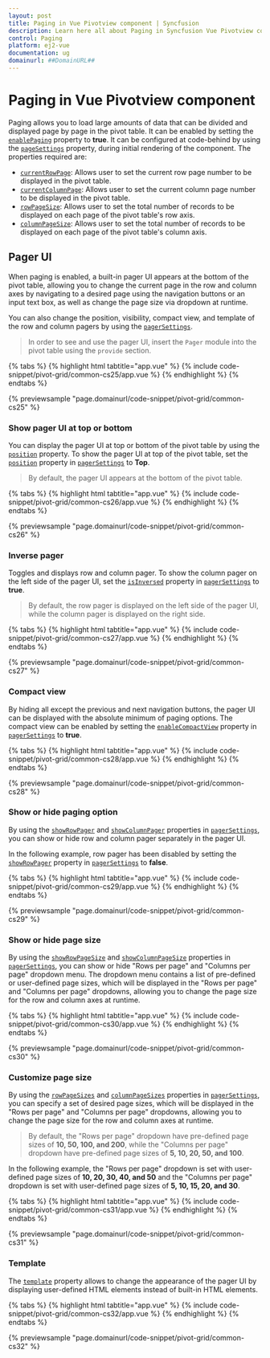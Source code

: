 ```yaml
---
layout: post
title: Paging in Vue Pivotview component | Syncfusion
description: Learn here all about Paging in Syncfusion Vue Pivotview component of Syncfusion Essential JS 2 and more.
control: Paging 
platform: ej2-vue
documentation: ug
domainurl: ##DomainURL##
---
```


# Paging in Vue Pivotview component

Paging allows you to load large amounts of data that can be divided and displayed page by page in the pivot table. It can be enabled by setting the [`enablePaging`](https://ej2.syncfusion.com/vue/documentation/api/pivotview/#enablepaging) property to **true**. It can be configured at code-behind by using the [`pageSettings`](https://ej2.syncfusion.com/vue/documentation/api/pivotview/#pagesettings) property, during initial rendering of the component. The properties required are:

* [`currentRowPage`](https://helpej2.syncfusion.com/vue/documentation/api/pivotview/iPageSettings/#currentrowpage): Allows user to set the current row page number to be displayed in the pivot table.
* [`currentColumnPage`](https://helpej2.syncfusion.com/vue/documentation/api/pivotview/iPageSettings/#currentcolumnpage): Allows user to set the current column page number to be displayed in the pivot table.
* [`rowPageSize`](https://helpej2.syncfusion.com/vue/documentation/api/pivotview/iPageSettings/#rowpagesize): Allows user to set the total number of records to be displayed on each page of the pivot table's row axis.
* [`columnPageSize`](https://helpej2.syncfusion.com/vue/documentation/api/pivotview/iPageSettings/#columnpagesize): Allows user to set the total number of records to be displayed on each page of the pivot table's column axis.

## Pager UI

When paging is enabled, a built-in pager UI appears at the bottom of the pivot table, allowing you to change the current page in the row and column axes by navigating to a desired page using the navigation buttons or an input text box, as well as change the page size via dropdown at runtime.

You can also change the position, visibility, compact view, and template of the row and column pagers by using the [`pagerSettings`](https://ej2.syncfusion.com/vue/documentation/api/pivotview/#pagersettings).

> In order to see and use the pager UI, insert the `Pager` module into the pivot table using the `provide` section.

{% tabs %}
{% highlight html tabtitle="app.vue" %}
{% include code-snippet/pivot-grid/common-cs25/app.vue %}
{% endhighlight %}
{% endtabs %}
        
{% previewsample "page.domainurl/code-snippet/pivot-grid/common-cs25" %}

### Show pager UI at top or bottom

You can display the pager UI at top or bottom of the pivot table by using the [`position`](https://helpej2.syncfusion.com/vue/documentation/api/pivotview/iPageSettings/#ipagesettings) property. To show the pager UI at top of the pivot table, set the [`position`](https://helpej2.syncfusion.com/vue/documentation/api/pivotview/iPageSettings/#ipagesettings) property in [`pagerSettings`](https://ej2.syncfusion.com/vue/documentation/api/pivotview/#pagersettings) to **Top**.

> By default, the pager UI appears at the bottom of the pivot table.

{% tabs %}
{% highlight html tabtitle="app.vue" %}
{% include code-snippet/pivot-grid/common-cs26/app.vue %}
{% endhighlight %}
{% endtabs %}
        
{% previewsample "page.domainurl/code-snippet/pivot-grid/common-cs26" %}

### Inverse pager

Toggles and displays row and column pager. To show the column pager on the left side of the pager UI, set the [`isInversed`](https://helpej2.syncfusion.com/vue/documentation/api/pivotview/iPageSettings/#ipagesettings) property in [`pagerSettings`](https://ej2.syncfusion.com/vue/documentation/api/pivotview/#pagersettings) to **true**.

> By default, the row pager is displayed on the left side of the pager UI, while the column pager is displayed on the right side.

{% tabs %}
{% highlight html tabtitle="app.vue" %}
{% include code-snippet/pivot-grid/common-cs27/app.vue %}
{% endhighlight %}
{% endtabs %}
        
{% previewsample "page.domainurl/code-snippet/pivot-grid/common-cs27" %}

### Compact view

By hiding all except the previous and next navigation buttons, the pager UI can be displayed with the absolute minimum of paging options. The compact view can be enabled by setting the [`enableCompactView`](https://helpej2.syncfusion.com/vue/documentation/api/pivotview/iPageSettings/#ipagesettings) property in [`pagerSettings`](https://ej2.syncfusion.com/vue/documentation/api/pivotview/#pagersettings) to **true**.

{% tabs %}
{% highlight html tabtitle="app.vue" %}
{% include code-snippet/pivot-grid/common-cs28/app.vue %}
{% endhighlight %}
{% endtabs %}
        
{% previewsample "page.domainurl/code-snippet/pivot-grid/common-cs28" %}

### Show or hide paging option

By using the [`showRowPager`](https://helpej2.syncfusion.com/vue/documentation/api/pivotview/iPageSettings/#ipagesettings) and [`showColumnPager`](https://helpej2.syncfusion.com/vue/documentation/api/pivotview/iPageSettings/#ipagesettings) properties in [`pagerSettings`](https://ej2.syncfusion.com/vue/documentation/api/pivotview/#pagersettings), you can show or hide row and column pager separately in the pager UI.

In the following example, row pager has been disabled by setting the [`showRowPager`](https://helpej2.syncfusion.com/vue/documentation/api/pivotview/iPageSettings/#ipagesettings) property in [`pagerSettings`](https://ej2.syncfusion.com/vue/documentation/api/pivotview/#pagersettings) to **false**.

{% tabs %}
{% highlight html tabtitle="app.vue" %}
{% include code-snippet/pivot-grid/common-cs29/app.vue %}
{% endhighlight %}
{% endtabs %}
        
{% previewsample "page.domainurl/code-snippet/pivot-grid/common-cs29" %}

### Show or hide page size

By using the [`showRowPageSize`](https://helpej2.syncfusion.com/vue/documentation/api/pivotview/iPageSettings/#ipagesettings) and [`showColumnPageSize`](https://helpej2.syncfusion.com/vue/documentation/api/pivotview/iPageSettings/#ipagesettings) properties in [`pagerSettings`](https://ej2.syncfusion.com/vue/documentation/api/pivotview/#pagersettings), you can show or hide "Rows per page" and "Columns per page" dropdown menu. The dropdown menu contains a list of pre-defined or user-defined page sizes, which will be displayed in the "Rows per page" and "Columns per page" dropdowns, allowing you to change the page size for the row and column axes at runtime.

{% tabs %}
{% highlight html tabtitle="app.vue" %}
{% include code-snippet/pivot-grid/common-cs30/app.vue %}
{% endhighlight %}
{% endtabs %}
        
{% previewsample "page.domainurl/code-snippet/pivot-grid/common-cs30" %}

### Customize page size

By using the [`rowPageSizes`](https://helpej2.syncfusion.com/vue/documentation/api/pivotview/iPageSettings/#ipagesettings) and [`columnPageSizes`](https://helpej2.syncfusion.com/vue/documentation/api/pivotview/iPageSettings/#ipagesettings) properties in [`pagerSettings`](https://ej2.syncfusion.com/vue/documentation/api/pivotview/#pagersettings), you can specify a set of desired page sizes, which will be displayed in the "Rows per page" and "Columns per page" dropdowns, allowing you to change the page size for the row and column axes at runtime.

> By default, the "Rows per page" dropdown have pre-defined page sizes of **10, 50, 100, and 200**, while the "Columns per page" dropdown have pre-defined page sizes of **5, 10, 20, 50, and 100**.

In the following example, the "Rows per page" dropdown is set with user-defined page sizes of **10, 20, 30, 40, and 50** and the "Columns per page" dropdown is set with user-defined page sizes of **5, 10, 15, 20, and 30**.

{% tabs %}
{% highlight html tabtitle="app.vue" %}
{% include code-snippet/pivot-grid/common-cs31/app.vue %}
{% endhighlight %}
{% endtabs %}
        
{% previewsample "page.domainurl/code-snippet/pivot-grid/common-cs31" %}

### Template

The [`template`](https://helpej2.syncfusion.com/vue/documentation/api/pivotview/iPageSettings/#ipagesettings) property allows to change the appearance of the pager UI by displaying user-defined HTML elements instead of built-in HTML elements.

{% tabs %}
{% highlight html tabtitle="app.vue" %}
{% include code-snippet/pivot-grid/common-cs32/app.vue %}
{% endhighlight %}
{% endtabs %}
        
{% previewsample "page.domainurl/code-snippet/pivot-grid/common-cs32" %}